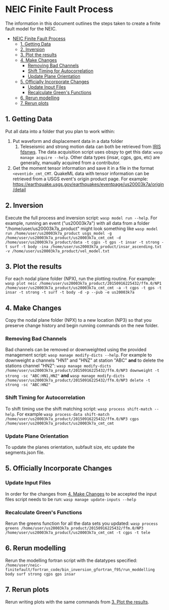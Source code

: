 # NEIC Finite Fault Process

The information in this document outlines the steps taken to create a finite fault model for the NEIC.

- [NEIC Finite Fault Process](#neic-finite-fault-process)
  - [1. Getting Data](#1-getting-data)
  - [2. Inversion](#2-inversion)
  - [3. Plot the results](#3-plot-the-results)
  - [4. Make Changes](#4-make-changes)
    - [Removing Bad Channels](#removing-bad-channels)
    - [Shift Timing for Autocorrelation](#shift-timing-for-autocorrelation)
    - [Update Plane Orientation](#update-plane-orientation)
  - [5. Officially Incorporate Changes](#5-officially-incorporate-changes)
    - [Update Input Files](#update-input-files)
    - [Recalculate Green's Functions](#recalculate-greens-functions)
  - [6. Rerun modelling](#6-rerun-modelling)
  - [7. Rerun plots](#7-rerun-plots)

## 1. Getting Data

Put all data into a folder that you plan to work within:

1. Put waveform and displacement data in a data folder
   1. Teleseismic and strong motion data can both be retrieved from [IRIS fdsnws](https://service.iris.edu/fdsnws/). The data acquisition script uses obspy to get this data: `wasp manage acquire --help`. Other data types (insar, cgps, gps, etc) are generally, manually acquired from a contributor.
2. Get the moment tensor information and save it in a file in the format `<eventid>_cmt_CMT`. QuakeML data with tensor information can be retrieved from a USGS event's origin product page. For example: https://earthquake.usgs.gov/earthquakes/eventpage/us20003k7a/origin/detail

## 2. Inversion

Execute the full process and inversion script: `wasp model run --help`. For example, running an event ("us20003k7a") with all data from a folder "/home/user/us20003k7a_product" might look something like `wasp model run /home/user/us20003k7a_product usgs_model -g /home/user/us20003k7a_product/us20003k7a_cmt_cmt -d /home/user/us20003k7a_product/data -t cgps -t gps -t insar -t strong -t surf -t body -ina /home/user/us20003k7a_product/insar_ascending.txt -v /home/user/us20003k7a_product/vel_model.txt`

## 3. Plot the results

For each nodal plane folder (NPX), run the plotting routine. For example: `wasp plot neic /home/user/us20003k7a_product/20150916225432/ffm.0/NP1 /home/user/us20003k7a_product/us20003k7a_cmt_cmt -a -t cgps -t gps -t insar -t strong -t surf -t body -d -p --pub -e us20003k7a`

## 4. Make Changes

Copy the nodal plane folder (NPX) to a new location (NP3) so that you preserve change history and begin running commands on the new folder.

### Removing Bad Channels

Bad channels can be removed or downweighted using the provided management script: `wasp manage modify-dicts --help`. For example to downweight a channels "HN1" and "HNZ" at station "ABC" **and** to delete the stations channel "HN2": `wasp manage modify-dicts /home/user/us20003k7a_product/20150916225432/ffm.0/NP3 downweight -t strong -sc "ABC:HN1,HNZ"` **and** `wasp manage modify-dicts /home/user/us20003k7a_product/20150916225432/ffm.0/NP3 delete -t strong -sc "ABC:HN2"`

### Shift Timing for Autocorrelation

To shift timing use the shift matching script: `wasp process shift-match --help`. For example `wasp process-data shift-match /home/user/us20003k7a_product/20150916225432/ffm.0/NP3 cgps /home/user/us20003k7a_product/us20003k7a_cmt_cmt`

### Update Plane Orientation

To update the planes orientation, subfault size, etc update the segments.json file.

## 5. Officially Incorporate Changes

### Update Input Files

In order for the changes from [4. Make Changes](#4-make-changes) to be accepted the input files script needs to be run: `wasp manage update-inputs --help`

### Recalculate Green's Functions

Rerun the greens function for all the data sets you updated: `wasp process greens /home/user/us20003k7a_product/20150916225432/ffm.0/NP3 /home/user/us20003k7a_product/us20003k7a_cmt_cmt -t cgps -t tele`

## 6. Rerun modelling

Rerun the modelling fortran script with the datatypes specified: `/home/user/neic-finitefault/fortran_code/bin_inversion_gfortran_f95/run_moddelling body surf strong cgps gps insar`

## 7. Rerun plots

Rerun writing plots with the same commands from [3. Plot the results](#3-plot-the-results).
